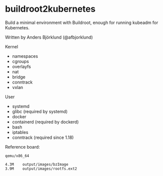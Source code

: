 buildroot2kubernetes
====================

Build a minimal environment with Buildroot, enough for running kubeadm for Kubernetes.

Written by Anders Björklund (@afbjorklund)


Kernel
* namespaces
* cgroups
* overlayfs
* nat
* bridge
* conntrack
* vxlan

User
* systemd
* glibc (required by systemd)
* docker
* containerd (required by dockerd)
* bash
* iptables
* conntrack (required since 1.18)


Reference board:

`qemu/x86_64`

```
4.3M	output/images/bzImage
3.9M	output/images/rootfs.ext2
```
